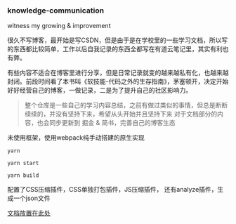 ### knowledge-communication
witness my growing &amp; improvement

很久不写博客，最开始是写CSDN，但是由于是在学校里的一些学习文档，所以写的东西都比较简单，工作以后自我记录的东西全都写在有道云笔记里，其实有利也有弊。

有些内容不适合在博客里进行分享，但是日常记录就变的越来越私有化，也越来越封闭。前段时间看了本书叫《软技能-代码之外的生存指南》，茅塞顿开，决定开始好好经营自己的博客，一做记录，二是为了提升自己的社区影响力。


> 整个仓库是一些自己的学习内容总结，之前有做过类似的事情，但总是断断续续的，并没有坚持下来，希望从头开始并且坚持下来
> 对于文档部分的内容，也会同步更新到 掘金 & 简书，完善自己的博客生态

未使用框架，使用webpack纯手动搭建的原生实现

`yarn`

`yarn start`

`yarn build`

配置了CSS压缩插件，CSS单独打包插件，JS压缩插件，
还有analyze插件，生成一个json文件

[文档放置在此处](https://github.com/luoyimaid/knowledge-communication/tree/master/docs)
